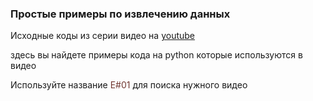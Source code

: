 
<h3>Простые примеры по извлечению данных</h3>

<p>Исходные коды из серии видео на <a href="https://www.youtube.com/user/9keepa/videos"> youtube </a></p>
<p>здесь вы найдете примеры кода на python которые используются в видео</p>

<p>Используйте название  <span style="color:#713731;">E#01 </span> для поиска нужного видео</p> 
